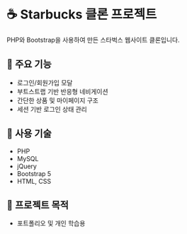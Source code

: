 # ☕ Starbucks 클론 프로젝트

PHP와 Bootstrap을 사용하여 만든 스타벅스 웹사이트 클론입니다.

## 📁 주요 기능
- 로그인/회원가입 모달
- 부트스트랩 기반 반응형 네비게이션
- 간단한 상품 및 마이페이지 구조
- 세션 기반 로그인 상태 관리

## 🔧 사용 기술
- PHP 
- MySQL
- jQuery
- Bootstrap 5
- HTML, CSS

## 📌 프로젝트 목적
- 포트폴리오 및 개인 학습용